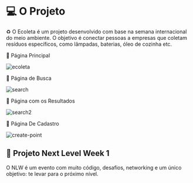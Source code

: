 # 💻 O Projeto

 ♻️ O Ecoleta é um projeto desenvolvido com base na semana internacional do meio ambiente. O objetivo é conectar pessoas a empresas que coletam resíduos específicos, como lâmpadas, baterias, óleo de cozinha etc.

 🎨 Página Principal 

 ![ecoleta](https://user-images.githubusercontent.com/63865025/89360677-97043180-d69f-11ea-93b5-27a1e146b155.png)

🎨 Página de Busca

![search](https://user-images.githubusercontent.com/63865025/89373550-5f0ce680-d6bf-11ea-85b2-1af7f6612bc0.png)

🎨 Página com os Resultados

![search2](https://user-images.githubusercontent.com/63865025/89373605-88c60d80-d6bf-11ea-97fb-cd8ca8aa0504.png)

🎨 Página De Cadastro

![create-point](https://user-images.githubusercontent.com/63865025/89373665-a85d3600-d6bf-11ea-9567-cf31e802ea85.png)


## 🚀 Projeto Next Level Week 1

O NLW é um evento com muito código, desafios, networking e um único objetivo: te levar para o próximo nível.